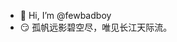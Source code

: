 - 👋 Hi, I’m @fewbadboy
- 😏 孤帆远影碧空尽，唯见长江天际流。

<!---
fewbadboy/fewbadboy is a ✨ special ✨ repository because its `README.md` (this file) appears on your GitHub profile.
You can click the Preview link to take a look at your changes.
--->

